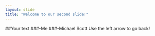 ```yaml
---
layout: slide
title: "Welcome to our second slide!"
---
```

##Your text
###-Me
###-Michael Scott
Use the left arrow to go back!
